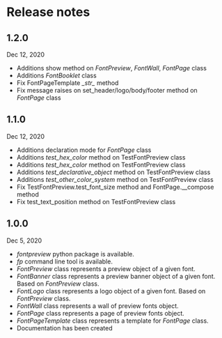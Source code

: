 # Release notes

## 1.2.0
Dec 12, 2020

- Additions show method on *FontPreview*, *FontWall*, *FontPage* class
- Additions _FontBooklet_ class
- Fix FontPageTemplate *\__str\__* method
- Fix message raises on set_header/logo/body/footer method on _FontPage_ class

## 1.1.0
Dec 12, 2020

- Additions declaration mode for *FontPage* class
- Additions *test_hex_color* method on TestFontPreview class
- Additions *test_hex_color* method on TestFontPreview class
- Additions *test_declarative_object* method on TestFontPreview class
- Additions *test_other_color_system* method on TestFontPreview class
- Fix TestFontPreview.test_font_size method and FontPage.__compose method
- Fix test_text_position method on TestFontPreview class

## 1.0.0
Dec 5, 2020

- *fontpreview* python package is available.
- *fp* command line tool is available.
- *FontPreview* class represents a preview object of a given font.
- *FontBanner* class represents a preview banner object of a given font. Based on *FontPreview* class.
- *FontLogo* class represents a logo object of a given font. Based on *FontPreview* class.
- *FontWall* class represents a wall of preview fonts object.
- *FontPage* class represents a page of preview fonts object.
- *FontPageTemplate* class represents a template for *FontPage* class.
- Documentation has been created